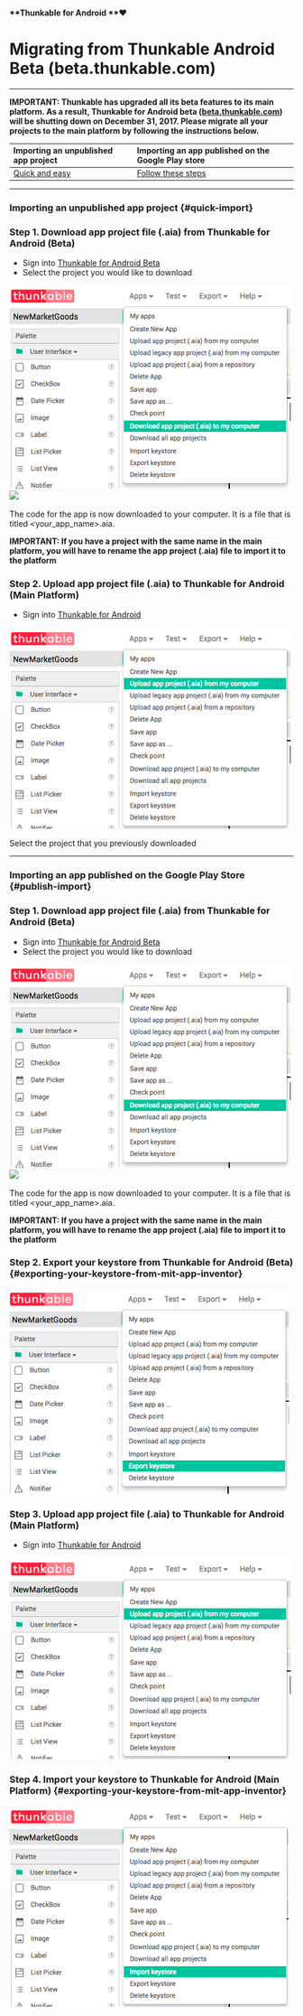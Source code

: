 #### **Thunkable for Android **❤

# Migrating from Thunkable Android Beta \(beta.thunkable.com\)

---

**IMPORTANT: Thunkable has upgraded all its beta features to its main platform. As a result, Thunkable for Android beta \(**[**beta.thunkable.com**](https://beta.thunkable.com)**\) will be shutting down on December 31, 2017.  Please migrate all your projects to the main platform by following the instructions below.**

| Importing an unpublished app project | Importing an app published on the Google Play store |
| :--- | :--- |
| [Quick and easy](#quick-import) | [Follow these steps](#publish-import) |

---

### Importing an unpublished app project {#quick-import}

### Step 1. Download app project file \(.aia\) from Thunkable for Android \(Beta\)

* Sign into [Thunkable for Android Beta](https://beta.thunkable.com)
* Select the project you would like to download 

![](/assets/migrate-fig-1.png)![](/assets/import-fig-9.png)

The code for the app is now downloaded to your computer. It is a file that is titled &lt;your\_app\_name&gt;.aia.

**IMPORTANT: If you have a project with the same name in the main platform, you will have to rename the app project \(.aia\) file to import it to the platform**

### Step 2. Upload app project file \(.aia\) to Thunkable for Android \(Main Platform\)

* Sign into [Thunkable for Android](https://app.thunkable.com)

![](/assets/migrate-fig-2.png)

Select the project that you previously downloaded

---

### Importing an app published on the Google Play Store {#publish-import}

### Step 1. Download app project file \(.aia\) from Thunkable for Android \(Beta\)

* Sign into [Thunkable for Android Beta](https://beta.thunkable.com)
* Select the project you would like to download 

![](/assets/migrate-fig-1.png)![](/assets/import-fig-9.png)

The code for the app is now downloaded to your computer. It is a file that is titled &lt;your\_app\_name&gt;.aia.

**IMPORTANT: If you have a project with the same name in the main platform, you will have to rename the app project \(.aia\) file to import it to the platform**

### Step 2. Export your keystore from Thunkable for Android \(Beta\) {#exporting-your-keystore-from-mit-app-inventor}

![](/assets/migrate-fig-3.png)

### Step 3. Upload app project file \(.aia\) to Thunkable for Android \(Main Platform\)

* Sign into [Thunkable for Android](https://app.thunkable.com)

![](/assets/migrate-fig-2.png)

### Step 4. Import your keystore to Thunkable for Android \(Main Platform\) {#exporting-your-keystore-from-mit-app-inventor}

![](/assets/migrate-fig-4.png)

